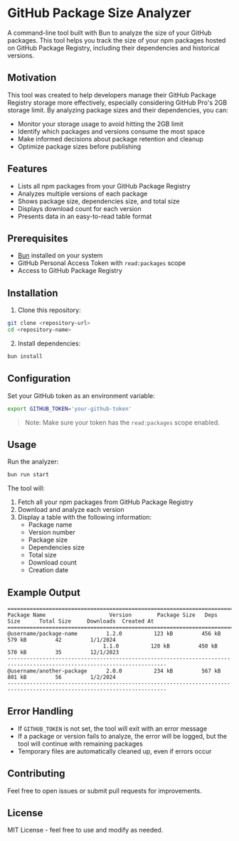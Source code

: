 # GitHub Package Size Analyzer

A command-line tool built with Bun to analyze the size of your GitHub packages. This tool helps you track the size of your npm packages hosted on GitHub Package Registry, including their dependencies and historical versions.

## Motivation

This tool was created to help developers manage their GitHub Package Registry storage more effectively, especially considering GitHub Pro's 2GB storage limit. By analyzing package sizes and their dependencies, you can:
- Monitor your storage usage to avoid hitting the 2GB limit
- Identify which packages and versions consume the most space
- Make informed decisions about package retention and cleanup
- Optimize package sizes before publishing

## Features

- Lists all npm packages from your GitHub Package Registry
- Analyzes multiple versions of each package
- Shows package size, dependencies size, and total size
- Displays download count for each version
- Presents data in an easy-to-read table format

## Prerequisites

- [Bun](https://bun.sh) installed on your system
- GitHub Personal Access Token with `read:packages` scope
- Access to GitHub Package Registry

## Installation

1. Clone this repository:
```bash
git clone <repository-url>
cd <repository-name>
```

2. Install dependencies:
```bash
bun install
```

## Configuration

Set your GitHub token as an environment variable:
```bash
export GITHUB_TOKEN='your-github-token'
```

> Note: Make sure your token has the `read:packages` scope enabled.

## Usage

Run the analyzer:
```bash
bun run start
```

The tool will:
1. Fetch all your npm packages from GitHub Package Registry
2. Download and analyze each version
3. Display a table with the following information:
   - Package name
   - Version number
   - Package size
   - Dependencies size
   - Total size
   - Download count
   - Creation date

## Example Output

```
========================================================================================================================
Package Name                    Version        Package Size   Deps Size      Total Size     Downloads  Created At
========================================================================================================================
@username/package-name         1.2.0          123 kB         456 kB         579 kB         42         1/1/2024
                              1.1.0          120 kB         450 kB         570 kB         35         12/1/2023
------------------------------------------------------------------------------------------------------------------------
@username/another-package      2.0.0          234 kB         567 kB         801 kB         56         1/2/2024
------------------------------------------------------------------------------------------------------------------------
```

## Error Handling

- If `GITHUB_TOKEN` is not set, the tool will exit with an error message
- If a package or version fails to analyze, the error will be logged, but the tool will continue with remaining packages
- Temporary files are automatically cleaned up, even if errors occur

## Contributing

Feel free to open issues or submit pull requests for improvements.

## License

MIT License - feel free to use and modify as needed.
